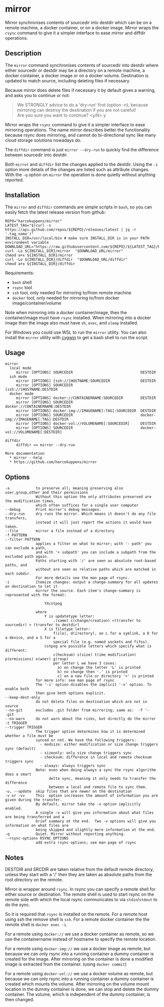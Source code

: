 # mirror
Mirror synchronises contents of sourcedir into  destdir which can be on a remote machine, a docker container, or on a docker image. Mirror wraps the `rsync` command to give it a simpler interface to ease mirror and diffdir operations. 

## Description

The `mirror` command synchronises contents of sourcedir into destdir
where either sourcedir or destdir may be a directory on a remote 
machine, a docker container, a docker image or on a docker volume.
Destination is updated to match source, including deleting 
files if necessary.

Because mirror does delete files if necessary it by default 
gives a warning, and asks you to continue or not:
	
>We STRONGLY advice to do a 'dry-run' first (option -n), because 
>mirroring can destroy the destination if you are not careful!<br>
>Are you sure you want to continue? <y/N> y

Mirror wraps the `rsync` command to give it a simpler interface
to ease mirroring operations. The name mirror describes
better the functionality because rsync does mirroring,
and cannot do bi-directional sync like many cloud storage
solutions nowadays do.

The `diffdir` command is just `mirror --dry-run` to quickly find
the difference between sourcedir into  destdir. 

Both `mirror` and `diffdir` list the changes applied to the destdir. 
Using the `-i` option more details of the changes are listed such as 
attribute changes. With the `-q` option on `mirror` the operation 
is done quietly without anything reported. 
  
## Installation 


The `mirror` and `diffdir` commands are simple scripts in `bash`, so you can easily fetch the latest release version from github:

    REPO="harcokuppens/mirror" 
    LATEST_TAG="$(curl -s https://api.github.com/repos/${REPO}/releases/latest | jq -r '.tag_name')"
    INSTALL_DIR=/usr/local/bin # make sure INSTALL_DIR is in your PATH environment variable
    DOWNLOAD_URL="https://raw.githubusercontent.com/${REPO}/${LATEST_TAG}/bin/"
    curl -Lo ${INSTALL_DIR}/mirror  "$DOWNLOAD_URL/mirror"
    chmod a+x ${INSTALL_DIR}/mirror
    curl -Lo ${INSTALL_DIR}/diffdir  "$DOWNLOAD_URL/diffdir"
    chmod a+x ${INSTALL_DIR}/diffdir
    
      
Requirements:  

* `bash` shell
* `rsync` tool
* `ssh` tool, only needed for mirroring to/from remote machine
* `docker` tool, only needed for mirroring to/from docker image/container/volume

Note when mirroring into a docker container/image, then the container/image must have `rsync`
installed. When mirroring into a docker image then the image also must have `sh`, `exec`,
and `sleep` installed.

      
For Windows you could use WSL to run the `mirror` utility. You can also install the `mirror` utility with [cygwin](https://cygwin.org) to get a bash shell to run the script.     
	    
	    
## Usage 
 

    mirror
      local mode
         mirror [OPTIONS] SOURCEDIR                               DESTDIR
      ssh mode    
         mirror [OPTIONS] [ssh://]HOSTNAME:SOURCEDIR              DESTDIR
         mirror [OPTIONS] SOURCEDIR                               [ssh://]HOSTNAME:DESTDIR
      docker mode    
         mirror [OPTIONS] docker://CONTAINERNAME:SOURCEDIR        DESTDIR
         mirror [OPTIONS] SOURCEDIR                               docker://CONTAINERNAME:DESTDIR
         mirror [OPTIONS] docker-img://IMAGENAME[:TAG]:SOURCEDIR  DESTDIR
         mirror [OPTIONS] SOURCEDIR                               docker-img://IMAGENAME[:TAG]:DESTDIR
         mirror [OPTIONS] docker-vol://VOLUMENAME[:SOURCEDIR]     DESTDIR
         mirror [OPTIONS] SOURCEDIR                               docker-vol://VOLUMENAME[:DESTDIR]       
      
    diffdir 
         diffdir == mirror --dry-run
      
    More documentation
      * mirror --help
      * https://github.com/harcokuppens/mirror

## Options
     
    -a            to preserve all; meaning preserving also user,group,other and their permissions
                  Without this option the only attributes preserved are the modification times,
                  which often suffices for a single user computer
    --debug       Print mirror's debug messages.                 
    --dry-run     dry runs the mirror. Which means it doesn't do any file transfers, 
                  instead it will just report the actions it would have taken.
    --file        mirror a file instead of a directory              
    -f PATTERN    
    --filter PATTERN
                  applies a filter on what to mirror; with '- path' you can exclude a path, 
                  and with '+ subpath' you can include a subpath from the excluded path again. 
                  Paths starting with '/' are seen as absolute root-based paths, and
                  without are seen as relative paths which are matched in each subdir. 
                  For more details see the man page of rsync. 
    -i            Itemize changes: output a change-summary for all updates on destination to let it
                  mirror the source. Each item's change-summary is represented with the format:

                      YXcstpog
                      
                  where
                      Y is updatetype letter:  
                          .(same) c(change/creation) <(transfer to sourcedir) > (transfer to destdir)
                      X is filetype letter:  
                          f(ile), d(irectory), an L for a symlink, a D for a device, and a S for a 
                          special file (e.g. named sockets and fifos).
                      cstpog are possible letters which specify what is different:
                          c(hecksum) s(size) t(ime modification) p(ermissions) o(wner) g(roup)
                          per letter L we have 3 cases: 
                            a) on change the letter 'L' is printed
                            b) no change then '.' is printed
                            c) on a new file or directory '+' is printed
                  for more info: see man page of rsync      
                  The '-i' option disables the implicit '-v' option. To enable both
                  then give both options explicit.
    --keep-dest-only      
                  do not delete files on destination which are not in source   
    --no-git      excludes .git folder from mirroring; same as:  -f '- .git
    --no-warn     do not warn about the risks, but directly do the mirror
    -t TRIGGER   
    --trigger TRIGGER   
                  The trigger option determines how it is determined whether a file must be
                  synced or not. We have the following triggers: 
                    - modsize: either modification or size change triggers sync (default)
                    - sizeonly: only size change triggers sync 
                    - checksum: difference in local and remote checksum triggers sync
                    - always: always triggers sync
                  Note: even when doing always a sync the rsync algorithm does a smart
                        delta sync, meaning it only needs to transfer the difference 
                        between a local and remote file to sync them.
    -u, --update  skip files that are newer on the destination         
    -v or -vv     This  option increases the amount of information you are given during the transfer.  
                  By default, mirror take the -v option implicitly enabled. 
                  A single -v will give you information about what files are being transferred and a 
                  brief summary at the end.  Two -v options will give you information on what files are 
                  being skipped and slightly more information at the end.              
    -q            Quiet. Mirror without reporting anything.  
    --rsync-options RSYNC_OPTIONS  
                  add extra rsync options; see man page of rsync

## Notes
    
DESTDIR and SRCDIR are taken relative from the default remote directory,
unless they start with a '/' then they are taken as absolute paths from the
root directory on the remote.

Mirror is wrapper around `rsync`. In rsync you can specify a remote shell for
either source or destination.  The remote shell is used to start rsync on the
remote side with which the local rsync communicates to via `stdin`/`stdout` to do the sync. 

So it is required that `rsync` is installed on the remote.
For a remote host using ssh the remove shell is `ssh`. For a remote docker 
container the the remote shell is `docker exec -i`.

For a remote using `docker://` we use a docker container as remote,
so we use the containername instead of hostname to specify the remote location.

For a remote using `docker-img://` we use a docker image as remote, 
but because we can only rsync into a running container a dummy container
is created for the image. After mirroring on the container is done a 
modified image is extracted from the container. (using `docker commit`)

For a remote using `docker-vol://` we use a docker volume as remote, 
but because we can only rsync into a running container a dummy container
is created which mounts the volume. After mirroring on the volume mount 
location in the dummy container is done, we can stop and delete the 
dummy container. The volume, which is independent of the dummy container,
is then changed.
